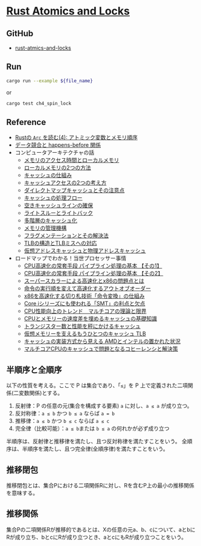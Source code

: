 # [Rust Atomics and Locks](https://marabos.nl/atomics/)

## GitHub

- [rust-atmics-and-locks](https://github.com/m-ou-se/rust-atomics-and-locks)

## Run

```bash
cargo run --example ${file_name}
```

or

```bash
cargo test ch4_spin_lock
```

## Reference

- [Rustの `Arc` を読む(4): アトミック変数とメモリ順序](https://qiita.com/qnighy/items/b3b728adf5e4a3f1a841)
- [データ競合と happens-before 関係](https://uchan.hateblo.jp/entry/2020/06/19/185152)
- コンピュータアーキテクチャの話
  - [メモリのアクセス時間とローカルメモリ](https://news.mynavi.jp/techplus/article/architecture-135/)
  - [ローカルメモリの2つの方法](https://news.mynavi.jp/techplus/article/architecture-136/)
  - [キャッシュの仕組み](https://news.mynavi.jp/techplus/article/architecture-137/)
  - [キャッシュアクセスの2つの考え方](https://news.mynavi.jp/techplus/article/architecture-138/)
  - [ダイレクトマップキャッシュとその注意点](https://news.mynavi.jp/techplus/article/architecture-139/)
  - [キャッシュの処理フロー](https://news.mynavi.jp/techplus/article/architecture-140/)
  - [空きキャッシュラインの確保](https://news.mynavi.jp/techplus/article/architecture-141/)
  - [ライトスルーとライトバック](https://news.mynavi.jp/techplus/article/architecture-142/)
  - [多階層のキャッシュ化](https://news.mynavi.jp/techplus/article/architecture-143/)
  - [メモリの管理機構](https://news.mynavi.jp/techplus/article/architecture-144/)
  - [フラグメンテーションとその解決法](https://news.mynavi.jp/techplus/article/architecture-145/)
  - [TLBの構造とTLBミスへの対応](https://news.mynavi.jp/techplus/article/architecture-146/)
  - [仮想アドレスキャッシュと物理アドレスキャッシュ](https://news.mynavi.jp/techplus/article/architecture-147/)
- ロードマップでわかる！当世プロセッサー事情
    - [CPU高速化の常套手段 パイプライン処理の基本 【その1】](https://ascii.jp/elem/000/000/552/552029/)
    - [CPU高速化の常套手段 パイプライン処理の基本 【その2】](https://ascii.jp/elem/000/000/553/553627/)
    - [スーパースカラーによる高速化とx86の問題点とは](https://ascii.jp/elem/000/000/555/555471/)
    - [命令の実行順を変えて高速化するアウトオブオーダー](https://ascii.jp/elem/000/000/557/557227/)
    - [x86を高速化する切り札技術「命令変換」の仕組み](https://ascii.jp/elem/000/000/558/558788/)
    - [Core iシリーズにも使われる「SMT」の利点と欠点](https://ascii.jp/elem/000/000/560/560386/)
    - [CPU性能向上のトレンド　マルチコアの理論と限界](https://ascii.jp/elem/000/000/561/561198/)
    - [CPUとメモリーの速度差を埋めるキャッシュの基礎知識](https://ascii.jp/elem/000/000/563/563800/)
    - [トランジスター数と性能を秤にかけるキャッシュ](https://ascii.jp/elem/000/000/566/566519/)
    - [仮想メモリーを支えるもうひとつのキャッシュ TLB](https://ascii.jp/elem/000/000/567/567889/)
    - [キャッシュの実装方式から見える AMDとインテルの置かれた状況](https://ascii.jp/elem/000/000/569/569422/)
    - [マルチコアCPUのキャッシュで問題となるコヒーレンシと解決策](https://ascii.jp/elem/000/000/571/571155/)

## 半順序と全順序

以下の性質を考える。ここで P は集合であり、「`≤`」を P 上で定義された二項関係(二変数関係)とする。

1. 反射律：P の任意の元(集合を構成する要素) `a` に対し、`a ≤ a` が成り立つ。
2. 反対称律：`a ≤ b` かつ `b ≤ a` ならば `a = b`
3. 推移律：`a ≤ b` かつ `b ≤ c` ならば `a ≤ c`
4. 完全律（比較可能）：`a ≤ b`または `b ≤ a` の何れかが必ず成り立つ

半順序は、反射律と推移律を満たし、且つ反対称律を満たすことをいう。
全順序は、半順序を満たし、且つ完全律(全順序律)を満たすことをいう。

## 推移閉包

推移閉包とは、集合Pにおける二項関係Rに対し、Rを含むP上の最小の推移関係を意味する。

## 推移関係

集合Pの二項関係Rが推移的であるとは、Xの任意の元a、b、cについて、aとbにRが成り立ち、bとcにRが成り立つとき、aとcにもRが成り立つことをいう。
